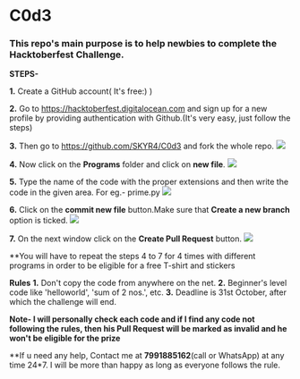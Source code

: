 # C0d3

### This repo's main purpose is to help newbies to complete the Hacktoberfest Challenge.

**STEPS-**

  **1.** Create a GitHub account( It's free:) )

 **2.** Go to https://hacktoberfest.digitalocean.com and sign up for a new profile by providing authentication with Github.(It's   very     easy, just follow the steps)
 
 **3.** Then go to https://github.com/SKYR4/C0d3 and fork the whole repo.
        ![](https://i.ibb.co/R4p91T9/fork1.jpg)

  **4.** Now click on the **Programs** folder and click on **new file**.
        ![](https://i.ibb.co/PGymWWZ/1-0-2-Git-create-file.png)

  **5.** Type the name of the code with the proper extensions and then write the code in the given area. For eg.- prime.py
        ![](https://i.ibb.co/sm8k4FY/Capture.png)

  **6.** Click on the **commit new file** button.Make sure that **Create a new branch** option is ticked.
        ![](https://i.ibb.co/1RYZWbm/Capture.png)

  **7.** On the next window click on the **Create Pull Request** button.
        ![](https://i.ibb.co/VCLckB3/Capture.png)

**You will have to repeat the steps 4 to 7 for 4 times with different programs in order to be eligible for a free T-shirt and stickers

**Rules**
**1.** Don't copy the code from anywhere on the net.
**2.** Beginner's level code like 'helloworld', 'sum of 2 nos.', etc.
**3.** Deadline is 31st October, after which the challenge will end.

**Note- I will personally check each code and if I find any code not following the rules, then his Pull Request will be marked as invalid and he won't be eligible for the prize**

**If u need any help, Contact me at **7991885162**(call or WhatsApp) at any time 24*7. I will be more than happy as long as everyone follows the rule.
